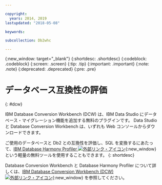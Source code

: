```yaml
---

copyright:
  years: 2014, 2019
lastupdated: "2018-05-08"

keywords:

subcollection: Db2whc

---
```


<!-- Attribute definitions --> 
{:new_window: target="_blank"}
{:shortdesc: .shortdesc}
{:codeblock: .codeblock}
{:screen: .screen}
{:tip: .tip}
{:important: .important}
{:note: .note}
{:deprecated: .deprecated}
{:pre: .pre}

# データベース互換性の評価
{: #dcw}

IBM Database Conversion Workbench (DCW) は、IBM Data Studio にデータベース・マイグレーション機能を追加する無料のプラグインです。 Data Studio と Database Conversion Workbench は、いずれも Web コンソールからダウンロードできます。

ご使用のデータベースと Db2 との互換性を評価し、SQL を変換するにあたって、[IBM Database Harmony Profiler ![外部リンク・アイコン](../../icons/launch-glyph.svg "外部リンク・アイコン")](https://www.ibm.com/developerworks/community/blogs/05901c97-75b2-47a1-9c32-25f748855913/entry/Introducing_DCW_Lite?lang=en){:new_window} という軽量の無料ツールを使用することもできます。
{: shortdesc}

Database Conversion Workbench と Database Harmony Profiler について詳しくは、[IBM Database Conversion Workbench (DCW) ![外部リンク・アイコン](../../icons/launch-glyph.svg "外部リンク・アイコン")](https://www.ibm.com/support/knowledgecenter/en/SS6NHC/com.ibm.swg.im.dashdb.apdv.porting.doc/doc/c_compat_dcw.html){:new_window} を参照してください。
